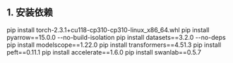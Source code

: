 ## 1. 安装依赖
pip install torch-2.3.1+cu118-cp310-cp310-linux_x86_64.whl
pip install pyarrow==15.0.0 --no-build-isolation
pip install datasets==3.2.0 --no-deps
pip install modelscope==1.22.0
pip install transformers==4.51.3
pip install peft==0.11.1
pip install accelerate==1.6.0
pip install swanlab==0.5.7

